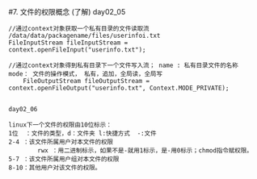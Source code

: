 #7. 文件的权限概念 (了解) day02_05

	//通过context对象获取一个私有目录的文件读取流  /data/data/packagename/files/userinfoi.txt
	FileInputStream fileInputStream = context.openFileInput("userinfo.txt");

	//通过context对象得到私有目录下一个文件写入流； name : 私有目录文件的名称    mode： 文件的操作模式， 私有，追加，全局读，全局写
		FileOutputStream fileOutputStream = context.openFileOutput("userinfo.txt", Context.MODE_PRIVATE);	


	day02_06

	linux下一个文件的权限由10位标示：
	1位	：文件的类型，d：文件夹 l:快捷方式  -:文件
	2-4	：该文件所属用户对本文件的权限
			rwx ：用二进制标示，如果不是-就用1标示，是-用0标示；chmod指令赋权限。
	5-7	：该文件所属用户组对本文件的权限
	8-10：其他用户对该文件的权限。